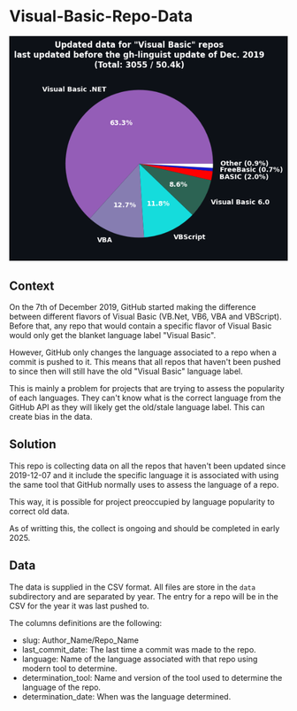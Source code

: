 # Visual-Basic-Repo-Data

![2019 Language Chart](charts/2019.png)

## Context

On the 7th of December 2019, GitHub started making the difference between different flavors of Visual Basic (VB.Net, VB6, VBA and VBScript). Before that, any repo that would contain a specific flavor of Visual Basic would only get the blanket language label "Visual Basic".

However, GitHub only changes the language associated to a repo when a commit is pushed to it. This means that all repos that haven't been pushed to since then will still have the old "Visual Basic" language label.

This is mainly a problem for projects that are trying to assess the popularity of each languages. They can't know what is the correct language from the GitHub API as they will likely get the old/stale language label. This can create bias in the data.

## Solution

This repo is collecting data on all the repos that haven't been updated since 2019-12-07 and it include the specific language it is associated with using the same tool that GitHub normally uses to assess the language of a repo.

This way, it is possible for project preoccupied by language popularity to correct old data.

As of writting this, the collect is ongoing and should be completed in early 2025.

## Data

The data is supplied in the CSV format. All files are store in the `data` subdirectory and are separated by year. The entry for a repo will be in the CSV for the year it was last pushed to.

The columns definitions are the following:

- slug: Author_Name/Repo_Name
- last_commit_date: The last time a commit was made to the repo.
- language: Name of the language associated with that repo using modern tool to determine.
- determination_tool: Name and version of the tool used to determine the language of the repo.
- determination_date: When was the language determined.
